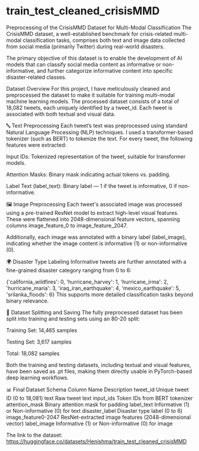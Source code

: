 # train_test_cleaned_crisisMMD
Preprocessing of the CrisisMMD Dataset for Multi-Modal Classification The CrisisMMD dataset, a well-established benchmark for crisis-related multi-modal classification tasks, comprises both text and image data collected from social media (primarily Twitter) during real-world disasters. 

The primary objective of this dataset is to enable the development of AI models that can classify social media content as informative or non-informative, and further categorize informative content into specific disaster-related classes.

Dataset Overview For this project, I have meticulously cleaned and preprocessed the dataset to make it suitable for training multi-modal machine learning models. The processed dataset consists of a total of 18,082 tweets, each uniquely identified by a tweet_id. Each tweet is associated with both textual and visual data.

🔤 Text Preprocessing Each tweet’s text was preprocessed using standard Natural Language Processing (NLP) techniques. I used a transformer-based tokenizer (such as BERT) to tokenize the text. For every tweet, the following features were extracted:

Input IDs: Tokenized representation of the tweet, suitable for transformer models.

Attention Masks: Binary mask indicating actual tokens vs. padding.

Label Text (label_text): Binary label — 1 if the tweet is informative, 0 if non-informative.

🖼️ Image Preprocessing Each tweet's associated image was processed using a pre-trained ResNet model to extract high-level visual features. These were flattened into 2048-dimensional feature vectors, spanning columns image_feature_0 to image_feature_2047.

Additionally, each image was annotated with a binary label (label_image), indicating whether the image content is informative (1) or non-informative (0).

🌍 Disaster Type Labeling Informative tweets are further annotated with a fine-grained disaster category ranging from 0 to 6:

{'california_wildfires': 0, 'hurricane_harvey': 1, 'hurricane_irma': 2, 'hurricane_maria': 3, 'iraq_iran_earthquake': 4, 'mexico_earthquake': 5, 'srilanka_floods': 6} This supports more detailed classification tasks beyond binary relevance.

🧪 Dataset Splitting and Saving The fully preprocessed dataset has been split into training and testing sets using an 80-20 split:

Training Set: 14,465 samples

Testing Set: 3,617 samples

Total: 18,082 samples

Both the training and testing datasets, including textual and visual features, have been saved as .pt files, making them directly usable in PyTorch-based deep learning workflows.

📊 Final Dataset Schema Column Name Description tweet_id Unique tweet ID (0 to 18,081) text Raw tweet text input_ids Token IDs from BERT tokenizer attention_mask Binary attention mask for padding label_text Informative (1) or Non-informative (0) for text disaster_label Disaster type label (0 to 6) image_feature0-2047 ResNet-extracted image features (2048-dimensional vector) label_image Informative (1) or Non-informative (0) for image

The link to the dataset: https://huggingface.co/datasets/Henishma/train_test_cleaned_crisisMMD
